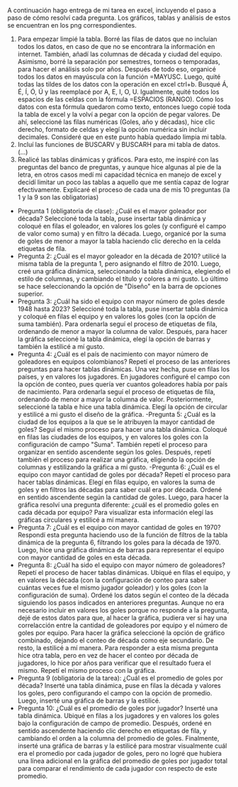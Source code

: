 A continuación hago entrega de mi tarea en excel, incluyendo el paso a paso de cómo resolví cada pregunta. Los gráficos, tablas y análisis de estos se encuentran en los png correspondientes. 
1) Para empezar limpié la tabla. Borré las filas de datos que no incluían todos los datos, en caso de que no se encontrara la información en internet. También, añadí las columnas de década y ciudad del equipo. Asimismo, borré la separación por semestres, torneos o temporadas, para hacer el análisis solo por años. Después de todo eso, organicé todos los datos en mayúscula con la función =MAYUSC. Luego, quité todas las tildes de los datos con la operación en excel ctrl+b. Busqué Á, É, Í, Ó, Ú y las reemplacé por A, E, I, O, U. Igualmente, quité todos los espacios de las celdas con la fórmula =ESPACIOS (RANGO). Cómo los datos con esta fórmula quedaron como texto, entonces luego copié toda la tabla de excel y la volví a pegar con la opción de pegar valores. De ahí, seleccioné las filas numéricas (Goles, año y décadas), hice clic derecho, formato de celdas y elegí la opción numérica sin incluir decimales. Consideré que en este punto había quedado limpia mi tabla. 
2) Incluí las funciones de BUSCARV  y BUSCARH para mi tabla de datos. (...)
3) Realicé las tablas dinámicas y gráficos. Para esto, me inspiré con las preguntas del banco de preguntas, y aunque hice algunas al pie de la letra, en otros casos medí mi capacidad técnica en manejo de excel y decidí limitar un poco las tablas a aquello que me sentía capaz de lograr efectivamente. Explicaré el proceso de cada una de mis 10 preguntas (la 1 y la 9 son las obligatorias)
- Pregunta 1 (obligatoria de clase): ¿Cuál es el mayor goleador por década? Seleccioné toda la tabla, puse insertar tabla dinámica y coloqué en filas el goleador, en valores los goles (y configuré el campo de valor como suma) y en filtro la década. Luego, organicé por la suma de goles de menor a mayor la tabla haciendo clic derecho en la celda etiquetas de fila. 
- Pregunta 2: ¿Cuál es el mayor goleador en la década de 2010? utilicé la misma tabla de la pregunta 1, pero asignando el filtro de 2010. Luego, creé una gráfica dinámica, seleccionando la tabla dinámica, elegiendo el estilo de columnas, y cambiando el título y colores a mi gusto. Lo último se hace seleccionando la opción de "Diseño" en la barra de opciones superior. 
- Pregunta 3: ¿Cuál ha sido el equipo con mayor número de goles desde 1948 hasta 2023? Seleccioné toda la tabla, puse insertar tabla dinámica y coloqué en filas el equipo y en valores los goles (con la opción de suma también). Para ordenarla seguí el proceso de etiquetas de fila, ordenando de menor a mayor la columna de valor. Después, para hacer la gráfica seleccioné la tabla dinámica, elegí la opción de barras y también la estilicé a mí gusto.
- Pregunta 4: ¿Cuál es el país de nacimiento con mayor número de goleadores en equipos colombianos? Repetí el proceso de las anteriores preguntas para hacer tablas dinámicas. Una vez hecha, puse en filas los países, y en valores los jugadores. En jugadores configuré el campo con la opción de conteo, pues quería ver cuantos goleadores había por país de nacimiento. Para ordenarla seguí el proceso de etiquetas de fila, ordenando de menor a mayor la columna de valor. Posteriormente, seleccioné la tabla e hice una tabla dinámica. Elegí la opción de circular y estilicé a mi gusto el diseño de la gráfica. 
-Pregunta 5: ¿Cuál es la ciudad de los equipos a la que se le atribuyen la mayor cantidad de goles? Seguí el mismo proceso para hacer una tabla dinámica. Coloqué en filas las ciudades de los equipos, y en valores los goles con la configuración de campo "Suma". También repetí el proceso para organizar en sentido ascendente según los goles. Después, repetí también el proceso para realizar una gráfica, eligiendo la opción de columnas y estilizando la gráfica a mí gusto. 
-Pregunta 6: ¿Cuál es el equipo con mayor cantidad de goles por década? Repetí el proceso para hacer tablas dinámicas. Elegí en filas equipo, en valores la suma de goles y en filtros las décadas para saber cuál era por década. Ordené en sentido ascendente según la cantidad de goles. Luego, para hacer la gráfica resolví una pregunta diferente: ¿cuál es el promedio goles en cada década por equipo? Para visualizar esta información elegí las gráficas circulares y estilicé a mí manera. 
- Pregunta 7: ¿Cuál es el equipo con mayor cantidad de goles en 1970? Respondí esta pregunta haciendo uso de la función de filtros de la tabla dinámica de la pregunta 6, filtrando los goles para la década de 1970. Luego, hice una gráfica dinámica de barras para representar el equipo con mayor cantidad de goles en esta década.
- Pregunta 8: ¿Cuál ha sido el equipo con mayor número de goleadores? Repetí el proceso de hacer tablas dinámicas. Ubiqué en filas el equipo, y en valores la década (con la configuración de conteo para saber cuántas veces fue el mismo jugador goleador) y los goles (con la configuración de suma). Ordené los datos según el conteo de la década siguiendo los pasos indicados en anteriores preguntas. Aunque no era necesario incluir en valores los goles porque no responde a la pregunta, dejé de estos datos para que, al hacer la gráfica, pudiera ver si hay una correlacción entre la cantidad de goleadores por equipo y el número de goles por equipo. Para hacer la gráfica seleccioné la opción de gráfico combinado, dejando el conteo de década como eje secundario. De resto, la estilicé a mí manera. Para responder a esta misma pregunta hice otra tabla, pero en vez de hacer el conteo por década de jugadores, lo hice por años para verificar que el resultado fuera el mismo. Repetí el mismo proceso con la gráfica. 
- Pregunta 9 (obligatoria de la tarea): ¿Cuál es el promedio de goles por década? Inserté una tabla dinámica, puse en filas la década y valores los goles, pero configurando el campo con la opción de promedio. Luego, inserté una gráfica de barras y la estilicé. 
- Pregunta 10: ¿Cuál es el promedio de goles por jugador? Inserté una tabla dinámica. Ubiqué en filas a los jugadores y en valores los goles bajo la configuración de campo de promedio. Después, ordené en sentido ascendente haciendo clic derecho en etiquetas de fila, y cambiando el orden a la columna del promedio de goles. Finalmente, inserté una gráfica de barras y la estilicé para mostrar visualmente cuál era el promedio por cada jugador de goles, pero no logré que hubiera una línea adicional en la gráfica del promedio de goles por jugador total para comparar el rendimiento de cada jugador con respecto de este promedio. 
